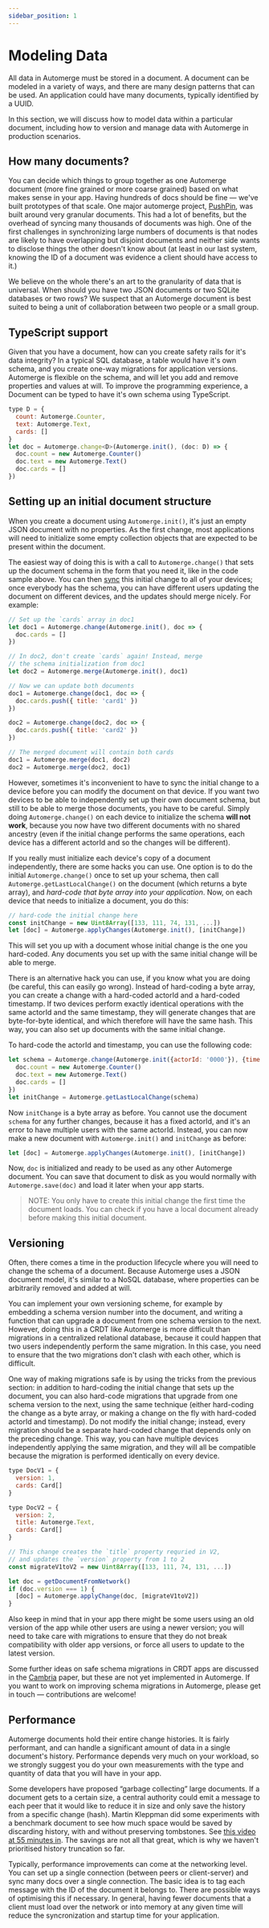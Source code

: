 ```yaml
---
sidebar_position: 1
---
```


# Modeling Data

All data in Automerge must be stored in a document. A document can be modeled in a variety of ways, and there are many design patterns that can be used. An application could have many documents, typically identified by a UUID. 

In this section, we will discuss how to model data within a particular document, including how to version and manage data with Automerge in production scenarios.

## How many documents?

You can decide which things to group together as one Automerge document (more fine grained or more coarse grained) based on what makes sense in your app. Having hundreds of docs should be fine — we've built prototypes of that scale. One major automerge project, [PushPin](https://github.com/automerge/pushpin), was built around very granular documents. This had a lot of benefits, but the overhead of syncing many thousands of documents was high. One of the first challenges in synchronizing large numbers of documents is that nodes are likely to have overlapping but disjoint documents and neither side wants to disclose things the other doesn't know about (at least in our last system, knowing the ID of a document was evidence a client should have access to it.)  

We believe on the whole there's an art to the granularity of data that is universal. When should you have two JSON documents or two SQLite databases or two rows? We suspect that an Automerge document is best suited to being a unit of collaboration between two people or a small group. 


## TypeScript support

Given that you have a document, how can you create safety rails for it's data integrity? In a typical SQL database, a table would have it's own schema, and you create one-way migrations for application versions. Automerge is flexible on the schema, and will let you add and remove properties and values at will. To improve the programming experience, a Document can be typed to have it's own schema using TypeScript.

```js
type D = { 
  count: Automerge.Counter,
  text: Automerge.Text,
  cards: [] 
}
let doc = Automerge.change<D>(Automerge.init(), (doc: D) => {
  doc.count = new Automerge.Counter()
  doc.text = new Automerge.Text()
  doc.cards = []
})
```

## Setting up an initial document structure

When you create a document using `Automerge.init()`, it's just an empty JSON document with no properties. As the first change, most applications will need to initialize some empty collection objects that are expected to be present within the document.

The easiest way of doing this is with a call to `Automerge.change()` that sets up the document schema in the form that you need it, like in the code sample above. You can then [sync](real-time) this initial change to all of your devices; once everybody has the schema, you can have different users updating the document on different devices, and the updates should merge nicely. For example:

```js
// Set up the `cards` array in doc1
let doc1 = Automerge.change(Automerge.init(), doc => {
  doc.cards = []
})

// In doc2, don't create `cards` again! Instead, merge
// the schema initialization from doc1
let doc2 = Automerge.merge(Automerge.init(), doc1)

// Now we can update both documents
doc1 = Automerge.change(doc1, doc => {
  doc.cards.push({ title: 'card1' })
})

doc2 = Automerge.change(doc2, doc => {
  doc.cards.push({ title: 'card2' })
})

// The merged document will contain both cards
doc1 = Automerge.merge(doc1, doc2)
doc2 = Automerge.merge(doc2, doc1)
```

However, sometimes it's inconvenient to have to sync the initial change to a device before you can modify the document on that device. If you want two devices to be able to independently set up their own document schema, but still to be able to merge those documents, you have to be careful. Simply doing `Automerge.change()` on each device to initialize the schema **will not work**, because you now have two different documents with no shared ancestry (even if the initial change performs the same operations, each device has a different actorId and so the changes will be different).

If you really must initialize each device's copy of a document independently, there are some hacks you can use. One option is to do the initial `Automerge.change()` once to set up your schema, then call `Automerge.getLastLocalChange()` on the document (which returns a byte array), and *hard-code that byte array into your application*. Now, on each device that needs to initialize a document, you do this:

```js
// hard-code the initial change here
const initChange = new Uint8Array([133, 111, 74, 131, ...])
let [doc] = Automerge.applyChanges(Automerge.init(), [initChange])
```

This will set you up with a document whose initial change is the one you hard-coded. Any documents you set up with the same initial change will be able to merge.

There is an alternative hack you can use, if you know what you are doing (be careful, this can easily go wrong). Instead of hard-coding a byte array, you can create a change with a hard-coded actorId and a hard-coded timestamp. If two devices perform exactly identical operations with the same actorId and the same timestamp, they will generate changes that are byte-for-byte identical, and which therefore will have the same hash. This way, you can also set up documents with the same initial change.

To hard-code the actorId and timestamp, you can use the following code:

```js
let schema = Automerge.change(Automerge.init({actorId: '0000'}), {time: 0}, doc => {
  doc.count = new Automerge.Counter()
  doc.text = new Automerge.Text()
  doc.cards = []
})
let initChange = Automerge.getLastLocalChange(schema)
```

Now `initChange` is a byte array as before. You cannot use the document `schema` for any further changes, because it has a fixed actorId, and it's an error to have multiple users with the same actorId. Instead, you can now make a new document with `Automerge.init()` and `initChange` as before:

```js
let [doc] = Automerge.applyChanges(Automerge.init(), [initChange])
```

Now, `doc` is initialized and ready to be used as any other Automerge document. You can save that document to disk as you would normally with `Automerge.save(doc)` and load it later when your app starts.

> NOTE: You only have to create this initial change the first time the document loads. You can check if you have a local document already before making this initial document.

## Versioning

Often, there comes a time in the production lifecycle where you will need to change the schema of a document. Because Automerge uses a JSON document model, it's similar to a NoSQL database, where properties can be arbitrarily removed and added at will. 

You can implement your own versioning scheme, for example by embedding a schema version number into the document, and writing a function that can upgrade a document from one schema version to the next. However, doing this in a CRDT like Automerge is more difficult than migrations in a centralized relational database, because it could happen that two users independently perform the same migration. In this case, you need to ensure that the two migrations don't clash with each other, which is difficult.

One way of making migrations safe is by using the tricks from the previous section: in addition to hard-coding the initial change that sets up the document, you can also hard-code migrations that upgrade from one schema version to the next, using the same technique (either hard-coding the change as a byte array, or making a change on the fly with hard-coded actorId and timestamp). Do not modify the initial change; instead, every migration should be a separate hard-coded change that depends only on the preceding change. This way, you can have multiple devices independently applying the same migration, and they will all be compatible because the migration is performed identically on every device.


```js
type DocV1 = { 
  version: 1,
  cards: Card[]
}

type DocV2 = { 
  version: 2,
  title: Automerge.Text,
  cards: Card[]
}

// This change creates the `title` property requried in V2,
// and updates the `version` property from 1 to 2
const migrateV1toV2 = new Uint8Array([133, 111, 74, 131, ...])

let doc = getDocumentFromNetwork()
if (doc.version === 1) {
  [doc] = Automerge.applyChange(doc, [migrateV1toV2])
}
```

Also keep in mind that in your app there might be some users using an old version of the app while other users are using a newer version; you will need to take care with migrations to ensure that they do not break compatibility with older app versions, or force all users to update to the latest version.

Some further ideas on safe schema migrations in CRDT apps are discussed in the [Cambria](https://www.inkandswitch.com/cambria) paper, but these are not yet implemented in Automerge. If you want to work on improving schema migrations in Automerge, please get in touch — contributions are welcome!

## Performance

Automerge documents hold their entire change histories. It is fairly performant, and can handle a significant amount of data in a single document's history.  Performance depends very much on your workload, so we strongly suggest you do your own measurements with the type and quantity of data that you will have in your app. 

Some developers have proposed “garbage collecting” large documents. If a document gets to a certain size, a central authority could emit a message to each peer that it would like to reduce it in size and only save the history from a specific change (hash). Martin Kleppman did some experiments with a benchmark document to see how much space would be saved by discarding history, with and without preserving tombstones. See [this video at 55 minutes in](https://youtu.be/x7drE24geUw?t=3289). The savings are not all that great, which is why we haven't prioritised history truncation so far. 

Typically, performance improvements can come at the networking level. You can set up a single connection (between peers or client-server) and sync many docs over a single connection. The basic idea is to tag each message with the ID of the document it belongs to. There are possible ways of optimising this if necessary. In general, having fewer documents that a client must load over the network or into memory at any given time will reduce the syncronization and startup time for your application. 

